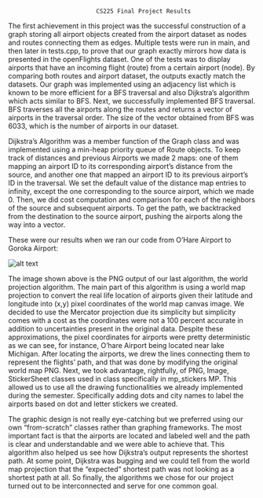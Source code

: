                              CS225 Final Project Results 

The first achievement in this project was the successful construction of a graph storing all airport objects created from the airport dataset as nodes and routes connecting them as edges. Multiple tests were run in main, and then later in tests.cpp,  to prove that our graph exactly mirrors how data is presented in the openFlights dataset. One of the tests was to display airports that have an incoming flight (route) from a certain airport (node). By comparing both routes and airport dataset, the outputs exactly match the datasets. Our graph was implemented using an adjacency list which is known to be more efficient for a BFS traversal and also Dijkstra’s algorithm which acts similar to BFS.  Next, we successfully implemented BFS traversal. BFS traverses all the airports along the routes and returns a vector of airports in the traversal order. The size of the vector obtained from BFS was 6033, which is the number of airports in our dataset.

Dijkstra’s Algorithm was a member function of the Graph class and was implemented using a min-heap priority queue of Route objects. To keep track of distances and previous Airports we made 2 maps: one of them mapping an airport ID to its corresponding airport’s distance from the source, and another one that mapped an airport ID to its previous airport’s ID in the traversal. We set the default value of the distance map entries to infinity, except the one corresponding to the source airport, which we made 0. Then, we did cost computation and comparison for each of the neighbors of the source and subsequent airports. To get the path, we backtracked from the destination to the source airport, pushing the airports along the way into a vector.

These were our results when we ran our code from O’Hare Airport to Goroka Airport:

![alt text](https://github.com/vasilis2-suhaasn3-quinnd2-yacineb2/drawUtils/map.png?raw=true)

The image shown above is the PNG output of our last algorithm, the world projection algorithm. The main part of  this algorithm is using a world map projection to convert the real life location of airports given their latitude and longitude into (x,y) pixel coordinates of the world map canvas image. We decided to use the Mercator projection due its simplicity but simplicity comes with a cost as the coordinates were not a 100 percent accurate in addition to uncertainties present in the original data. Despite these approximations, the pixel coordinates for airports were pretty deterministic as we can see, for instance, O’hare Airport being located near lake Michigan. After locating the airports, we drew the lines connecting them to represent the flights’ path, and that was done by modifying the original world map PNG. Next, we took advantage, rightfully, of PNG, Image, StickerSheet classes used in class specifically in mp_stickers MP. This allowed us to use all the drawing functionalities we already implemented during the semester. Specifically adding dots and city names to label the airports based on dot and letter stickers we created. 

  
  
  The graphic design is not really eye-catching but we preferred using our own “from-scratch” classes rather than graphing frameworks. The most important fact is that the airports are located and labeled well and the path is clear and understandable and we were able to achieve that. This algorithm also helped us see how Dijkstra’s output represents the shortest path. At some point, Dijkstra was bugging and we could tell from the world map projection that the “expected” shortest path was not looking as a shortest path at all. So finally, the algorithms we chose for our project turned out to be interconnected and serve for one common goal. 

